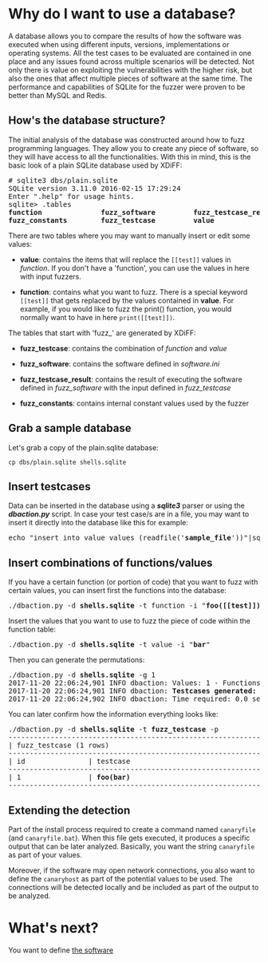 # Why do I want to use a database?
A database allows you to compare the results of how the software was executed when using different inputs, versions, implementations or operating systems. All the test cases to be evaluated are contained in one place and any issues found across multiple scenarios will be detected. Not only there is value on exploiting the vulnerabilities with the higher risk, but also the ones that affect multiple pieces of software at the same time. The performance and capabilities of SQLite for the fuzzer were proven to be better than MySQL and Redis.

## How's the database structure?
The initial analysis of the database was constructed around how to fuzz programming languages. They allow you to create any piece of software, so they will have access to all the functionalities. With this in mind, this is the basic look of a plain SQLite database used by XDiFF:

<pre>
# sqlite3 dbs/plain.sqlite 
SQLite version 3.11.0 2016-02-15 17:29:24
Enter ".help" for usage hints.
sqlite> .tables
<b>function</b>              <b>fuzz_software</b>         <b>fuzz_testcase_result</b>
<b>fuzz_constants</b>        <b>fuzz_testcase</b>         <b>value</b>      
</pre>

There are two tables where you may want to manually insert or edit some values:
* **value**: contains the items that will replace the ```[[test]]``` values in *function*. If you don't have a 'function', you can use the values in here with input fuzzers.

* **function**: contains what you want to fuzz. There is a special keyword ```[[test]]``` that gets replaced by the values contained in **value**. For example, if you would like to fuzz the print() function, you would normally want to have in here ```print([[test]])```.

The tables that start with 'fuzz_' are generated by XDiFF:
* **fuzz_testcase**: contains the combination of *function* and *value*

* **fuzz_software**: contains the software defined in *software.ini*

* **fuzz_testcase_result**: contains the result of executing the software defined in *fuzz_software* with the input defined in *fuzz_testcase*

* **fuzz_constants**: contains internal constant values used by the fuzzer

## Grab a sample database
Let's grab a copy of the plain.sqlite database:
```
cp dbs/plain.sqlite shells.sqlite
```

## Insert testcases

Data can be inserted in the database using a ***sqlite3*** parser or using the ***dbaction.py*** script. In case your test case/s are in a file, you may want to insert it directly into the database like this for example:
<pre>
echo "insert into value values (readfile('<b>sample_file</b>'))"|sqlite3 <b>shells.sqlite</b> 
</pre>

## Insert combinations of functions/values

If you have a certain function (or portion of code) that you want to fuzz with certain values, you can insert first the functions into the database:
<pre>
./dbaction.py -d <b>shells.sqlite</b> -t function -i "<b>foo([[test]])</b>"
</pre>

Insert the values that you want to use to fuzz the piece of code within the function table:
<pre>
./dbaction.py -d <b>shells.sqlite</b> -t value -i "<b>bar</b>"
</pre>

Then you can generate the permutations:
<pre>
./dbaction.py -d <b>shells.sqlite</b> -g 1
2017-11-20 22:06:24,901 INFO dbaction: Values: 1 - Functions: 1
2017-11-20 22:06:24,901 INFO dbaction: <b>Testcases generated: 1</b>
2017-11-20 22:06:24,902 INFO dbaction: Time required: 0.0 seconds
</pre>

You can later confirm how the information everything looks like:
<pre>
./dbaction.py -d <b>shells.sqlite</b> -t <b>fuzz_testcase</b> -p
----------------------------------------------------------------------------------------------------------
| fuzz_testcase (1 rows)                                                                                 |
----------------------------------------------------------------------------------------------------------
| id               | testcase                                                                            |
----------------------------------------------------------------------------------------------------------
| 1                | <b>foo(bar)</b>                                                                            |
----------------------------------------------------------------------------------------------------------
</pre>

## Extending the detection

Part of the install process required to create a command named ```canaryfile``` (and ```canaryfile.bat```). When this file gets executed, it produces a specific output that can be later analyzed. Basically, you want the string ```canaryfile``` as part of your values.

Moreover, if the software may open network connections, you also want to define the ```canaryhost``` as part of the potential values to be used. The connections will be detected locally and be included as part of the output to be analyzed.

# What's next?

You want to define [the software](https://github.com/IOActive/XDiFF/wiki/The-software)